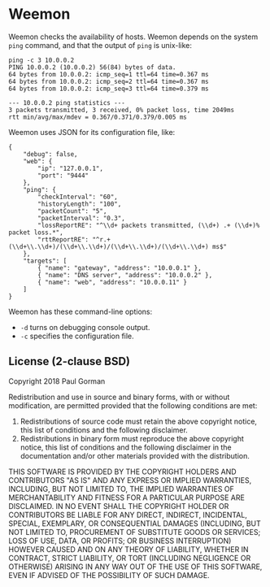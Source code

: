 Weemon
========================================================================

Weemon checks the availability of hosts.
Weemon depends on the system `ping` command, and that the output of `ping` is unix-like:

```
ping -c 3 10.0.0.2
PING 10.0.0.2 (10.0.0.2) 56(84) bytes of data.
64 bytes from 10.0.0.2: icmp_seq=1 ttl=64 time=0.367 ms
64 bytes from 10.0.0.2: icmp_seq=2 ttl=64 time=0.367 ms
64 bytes from 10.0.0.2: icmp_seq=3 ttl=64 time=0.379 ms

--- 10.0.0.2 ping statistics ---
3 packets transmitted, 3 received, 0% packet loss, time 2049ms
rtt min/avg/max/mdev = 0.367/0.371/0.379/0.005 ms
```

Weemon uses JSON for its configuration file, like:

```
{
	"debug": false,
	"web": {
		"ip": "127.0.0.1",
		"port": "9444"
	},
	"ping": {
		"checkInterval": "60",
		"historyLength": "100",
		"packetCount": "5",
		"packetInterval": "0.3",
		"lossReportRE": "^\\d+ packets transmitted, (\\d+) .+ (\\d+)% packet loss.*",
		"rttReportRE": "^r.+ (\\d+\\.\\d+)/(\\d+\\.\\d+)/(\\d+\\.\\d+)/(\\d+\\.\\d+) ms$"
	},
	"targets": [
		{ "name": "gateway", "address": "10.0.0.1" },
		{ "name": "DNS server", "address": "10.0.0.2" },
		{ "name": "web", "address": "10.0.0.11" }
	]
}
```

Weemon has these command-line options:

- `-d` turns on debugging console output.
- `-c` specifies the configuration file.


License (2-clause BSD)
------------------------------------------------------------------------

Copyright 2018 Paul Gorman

Redistribution and use in source and binary forms, with or without modification, are permitted provided that the following conditions are met:

1. Redistributions of source code must retain the above copyright notice, this list of conditions and the following disclaimer.
2. Redistributions in binary form must reproduce the above copyright notice, this list of conditions and the following disclaimer in the documentation and/or other materials provided with the distribution.

THIS SOFTWARE IS PROVIDED BY THE COPYRIGHT HOLDERS AND CONTRIBUTORS "AS IS" AND ANY EXPRESS OR IMPLIED WARRANTIES, INCLUDING, BUT NOT LIMITED TO, THE IMPLIED WARRANTIES OF MERCHANTABILITY AND FITNESS FOR A PARTICULAR PURPOSE ARE DISCLAIMED. IN NO EVENT SHALL THE COPYRIGHT HOLDER OR CONTRIBUTORS BE LIABLE FOR ANY DIRECT, INDIRECT, INCIDENTAL, SPECIAL, EXEMPLARY, OR CONSEQUENTIAL DAMAGES (INCLUDING, BUT NOT LIMITED TO, PROCUREMENT OF SUBSTITUTE GOODS OR SERVICES; LOSS OF USE, DATA, OR PROFITS; OR BUSINESS INTERRUPTION) HOWEVER CAUSED AND ON ANY THEORY OF LIABILITY, WHETHER IN CONTRACT, STRICT LIABILITY, OR TORT (INCLUDING NEGLIGENCE OR OTHERWISE) ARISING IN ANY WAY OUT OF THE USE OF THIS SOFTWARE, EVEN IF ADVISED OF THE POSSIBILITY OF SUCH DAMAGE.
